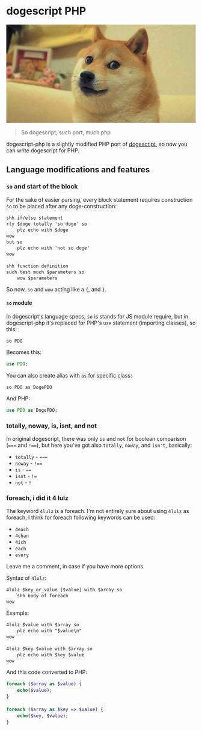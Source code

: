 # dogescript PHP

![doge](./doge.jpg)

> So dogescript, such port, much php

dogescript-php is a slightly modified PHP port of [dogescript](https://github.com/dogescript/dogescript), so now you can write dogescript for PHP.

## Language modifications and features

### `so` and start of the block

For the sake of easier parsing, every block statement requires construction `so` to be placed after any doge-construction:

```dogescript
shh if/else statement
rly $doge totally 'so doge' so
    plz echo with $doge
wow
but so
    plz echo with 'not so doge'
wow

shh function definition
such test much $parameters so
    wow $parameters
```

So now, `so` and `wow` acting like a `{`, and `}`.

#### `so` module

In dogescript's language specs, `so` is stands for JS module require, but in dogescript-php it's replaced for PHP's `use` statement (importing classes), so this:

```dogescript
so PDO
```

Becomes this:

```php
use PDO;
```

You can also create alias with `as` for specific class:

```dogescript
so PDO as DogePDO
```

And PHP:

```php
use PDO as DogePDO;
```

### totally, noway, is, isnt, and not

In original dogescript, there was only `is` and `not` for boolean comparison (`===` and `!==`), but here you've got also `totally`, `noway`, and `isn't`, basically:

* `totally` - `===`
* `noway` - `!==`
* `is` - `==`
* `isnt` - `!=`
* `not` - `!`

### foreach, i did it 4 lulz

The keyword `4lulz` is a foreach. I'm not entirely sure about using `4lulz` as foreach, I think for foreach following keywords can be used:

* `4each`
* `4chan`
* `4ich`
* `each`
* `every`

Leave me a comment, in case if you have more options.

Syntax of `4lulz`:

```
4lulz $key_or_value [$value] with $array so
    shh body of foreach
wow
```

Example:

```dogescript
4lulz $value with $array so
    plz echo with "$value\n"
wow

4lulz $key $value with $array so
    plz echo with $key $value
wow
```

And this code converted to PHP:

```php
foreach ($array as $value) {
    echo($value);
}

foreach ($array as $key => $value) {
    echo($key, $value);
}
```